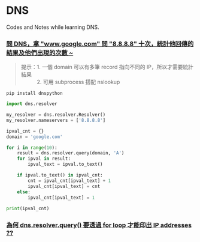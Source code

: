 # DNS
Codes and Notes while learning DNS.  

### [問 DNS，拿 "www.google.com" 問 "8.8.8.8" 十次，統計他回傳的結果及他們出現的次數 ~](./dns_lookup.py)
> 提示：1. 一個 domain 可以有多筆 record 指向不同的 IP，所以才需要統計結果  
  　　　2. 可用 subprocess 搭配 nslookup


```
pip install dnspython
```

```python
import dns.resolver

my_resolver = dns.resolver.Resolver()
my_resolver.nameservers = ['8.8.8.8']

ipval_cnt = {}
domain = 'google.com'

for i in range(10):
    result = dns.resolver.query(domain, 'A')    
    for ipval in result:
        ipval_text = ipval.to_text()

    if ipval.to_text() in ipval_cnt:
        cnt = ipval_cnt[ipval_text] + 1
        ipval_cnt[ipval_text] = cnt
    else:
        ipval_cnt[ipval_text] = 1
    
print(ipval_cnt)
```
### [為何 dns.resolver.query() 要透過 for loop 才能印出 IP addresses ??](./dns_trace_python_source_code.md)
